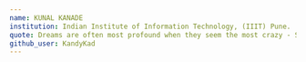 ```yaml
---
name: KUNAL KANADE
institution: Indian Institute of Information Technology, (IIIT) Pune. 
quote: Dreams are often most profound when they seem the most crazy - Sigmund Freud. 
github_user: KandyKad
---
```

